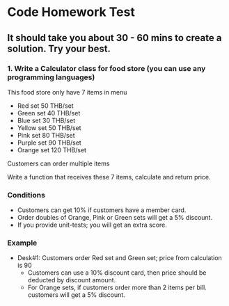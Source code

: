 # Code Homework Test

## It should take you about 30 - 60 mins to create a solution. Try your best.

### 1. Write a Calculator class for food store (you can use any programming languages)

This food store only have 7 items in menu

- Red set 50 THB/set
- Green set 40 THB/set
- Blue set 30 THB/set
- Yellow set 50 THB/set
- Pink set 80 THB/set
- Purple set 90 THB/set
- Orange set 120 THB/set

Customers can order multiple items

Write a function that receives these 7 items, calculate and return price.

### Conditions

- Customers can get 10% if customers have a member card.
- Order doubles of Orange, Pink or Green sets will get a 5% discount.
- If you provide unit-tests; you will get an extra score.

### Example

- Desk#1: Customers order Red set and Green set; price from calculation is 90
  - Customers can use a 10% discount card, then price should be deducted by discount amount.
  - For Orange sets, if customers order more than 2 items per bill. customers will get a 5% discount.
